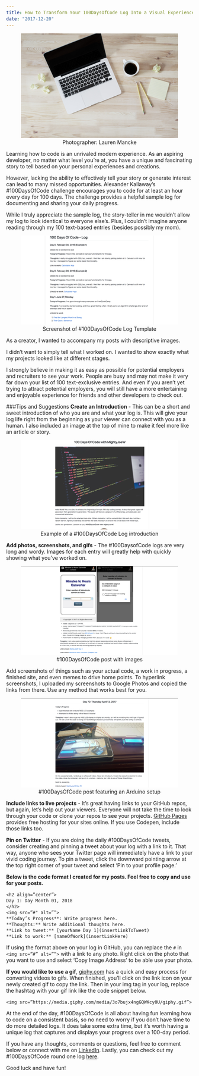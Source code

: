 ```yaml
---
title: How to Transform Your 100DaysOfCode Log Into a Visual Experience
date: "2017-12-20"
---
```


<figure>
  <img src="./header-laptop.jpeg" alt="Laptop with code on table in dark room."/>
  <figcaption style="text-align: center">Photographer: Lauren Mancke</figcaption>
</figure>

Learning how to code is an unrivaled modern experience. As an aspiring developer, no matter what level you’re at, you have a unique and fascinating story to tell based on your personal experiences and creations.

However, lacking the ability to effectively tell your story or generate interest can lead to many missed opportunities. Alexander Kallaway’s #100DaysOfCode challenge encourages you to code for at least an hour every day for 100 days. The challenge provides a helpful sample log for documenting and sharing your daily progress.

While I truly appreciate the sample log, the story-teller in me wouldn’t allow my log to look identical to everyone else’s. Plus, I couldn’t imagine anyone reading through my 100 text-based entries (besides possibly my mom).

<figure>
  <img src="./log-preview.png" alt="Example of a 100 Days of Code log entry"/>
  <figcaption style="text-align: center">Screenshot of #100DaysOfCode Log Template</figcaption>
</figure>

As a creator, I wanted to accompany my posts with descriptive images.

I didn’t want to simply tell what I worked on. I wanted to show exactly what my projects looked like at different stages.

I strongly believe in making it as easy as possible for potential employers and recruiters to see your work. People are busy and may not make it very far down your list of 100 text-exclusive entries. And even if you aren’t yet trying to attract potential employers, you will still have a more entertaining and enjoyable experience for friends and other developers to check out.

###Tips and Suggestions
<strong>Create an Introduction</strong> - This can be a short and sweet introduction of who you are and what your log is. This will give your log life right from the beginning as your viewer can connect with you as a human. I also included an image at the top of mine to make it feel more like an article or story.

<figure>
  <img src="./log-intro.png" alt="Example of a 100 Days of Code log introduction"/>
  <figcaption style="text-align: center">Example of a #100DaysOfCode Log introduction</figcaption>
</figure>

<strong>Add photos, screenshots, and gifs</strong> - The #100DaysofCode logs are very long and wordy. Images for each entry will greatly help with quickly showing what you’ve worked on.

<figure>
  <img src="./minutes-converter.png" alt="Screenshot of a #100DaysOfCode post displaying a minutes to hours converter"/>
  <figcaption style="text-align: center">#100DaysOfCode post with images</figcaption>
</figure>

Add screenshots of things such as your actual code, a work in progress, a finished site, and even memes to drive home points. To hyperlink screenshots, I uploaded my screenshots to Google Photos and copied the links from there. Use any method that works best for you.

<figure>
  <img src="./arduino.png" alt="Screenshot of a #100DaysOfCode post featuring an Arduino setup"/>
  <figcaption style="text-align: center">#100DaysOfCode post featuring an Arduino setup</figcaption>
</figure>

<strong>Include links to live projects</strong> - It’s great having links to your GitHub repos, but again, let’s help out your viewers. Everyone will not take the time to look through your code or clone your repos to see your projects. <a href="https://pages.github.com/" target="_blank" rel="noopener noreferrer"> GitHub Pages</a> provides free hosting for your sites online. If you use Codepen, include those links too.

<strong>Pin on Twitter</strong> - If you are doing the daily #100DaysOfCode tweets, consider creating and pinning a tweet about your log with a link to it. That way, anyone who sees your Twitter page will immediately have a link to your vivid coding journey. To pin a tweet, click the downward pointing arrow at the top right corner of your tweet and select ‘Pin to your profile page.’

<strong>Below is the code format I created for my posts. Feel free to copy and use for your posts.</strong>

```
<h2 align=”center”>
Day 1: Day Month 01, 2018
</h2>
<img src=”#" alt=””>
**Today’s Progress**: Write progress here.
**Thoughts:** Write additional thoughts here.
**Link to tweet:** [yourName Day 1](insertLinkToTweet)
**Link to work:** [nameOfWork](insertLinkHere)
```

If using the format above on your log in GitHub, you can replace the ```#``` in ```<img src=”#” alt=””>``` with a link to any photo. Right click on the photo that you want to use and select ‘Copy Image Address’ to be able use your photo.

<strong>If you would like to use a gif</strong>, <a href="https://giphy.com/" target="_blank" rel="noopener noreferrer">giphy.com</a> has a quick and easy process for converting videos to gifs. When finished, you’ll click on the link icon on your newly created gif to copy the link. Then in your img tag in your log, replace the hashtag with your gif link like the code snippet below.

```
<img src=”https://media.giphy.com/media/3o7bujx4ngGQWKcy0U/giphy.gif”>
```

At the end of the day, #100DaysOfCode is all about having fun learning how to code on a consistent basis, so no need to worry if you don’t have time to do more detailed logs. It does take some extra time, but it’s worth having a unique log that captures and displays your progress over a 100-day period.

If you have any thoughts, comments or questions, feel free to comment below or connect with me on [LinkedIn](https://www.linkedin.com/in/josephmwarren/). Lastly, you can check out my #100DaysOfCode round one log [here](https://github.com/MightyJoeW/100-Days-of-Code/blob/master/log.md).

Good luck and have fun!